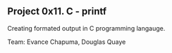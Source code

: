 ## Project  0x11. C - printf
 Creating formated output in C programming langauge.

 Team: Evance Chapuma, Douglas Quaye

